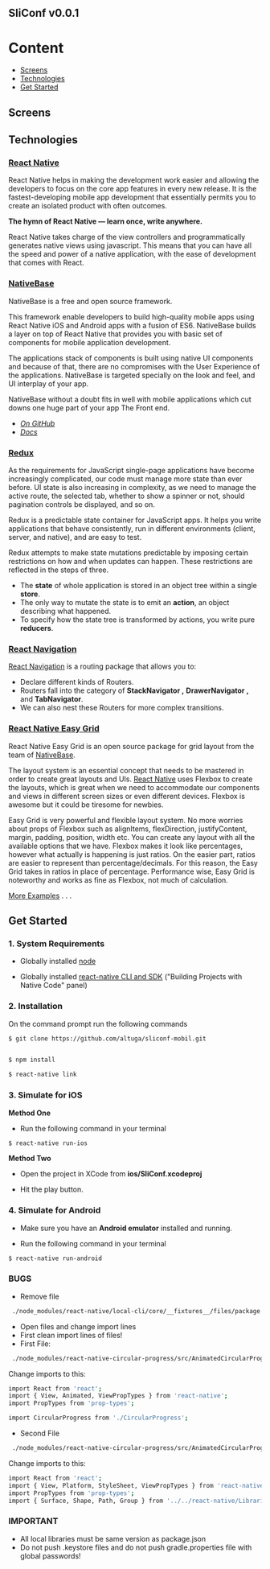 
## SliConf v0.0.1

# Content

-	[Screens](#screens)
-	[Technologies](#technologies)
-	[Get Started](#get-started)


## Screens
 

## Technologies

### [React Native](https://github.com/facebook/react-native)
React Native helps in making the development work easier and allowing the developers to focus on the core app features in every new release. It is the fastest-developing mobile app development that essentially permits you to create an isolated product with often outcomes.

**The hymn of React Native — learn once, write anywhere.**

React Native takes charge of the view controllers and programmatically generates native views using javascript. This means that you can have all the speed and power of a native application, with the ease of development that comes with React.


### [NativeBase](https://nativebase.io/)

NativeBase is a free and open source framework.

This framework enable developers to build high-quality mobile apps using React Native iOS and Android apps with a fusion of ES6. NativeBase builds a layer on top of React Native that provides you with basic set of components for mobile application development.

The applications stack of components is built using native UI components and because of that, there are no compromises with the User Experience of the applications.  NativeBase is targeted specially on the look and feel, and UI interplay of your app.

NativeBase without a doubt fits in well with mobile applications which cut downs one huge part of your app The Front end.

-	*[On GitHub](https://github.com/GeekyAnts/NativeBase)*
-	*[Docs](https://docs.nativebase.io/Components.html#Components)*



### [Redux](http://redux.js.org)

As the requirements for JavaScript single-page applications have become increasingly complicated, our code must manage more state than ever before. UI state is also increasing in complexity, as we need to manage the active route, the selected tab, whether to show a spinner or not, should pagination controls be displayed, and so on.

Redux is a predictable state container for JavaScript apps. It helps you write applications that behave consistently, run in different environments (client, server, and native), and are easy to test.

Redux attempts to make state mutations predictable by imposing certain restrictions on how and when updates can happen. These restrictions are reflected in the steps of three.

-	The **state** of whole application is stored in an object tree within a single **store**.
-	The only way to mutate the state is to emit an **action**, an object describing what happened.
-	To specify how the state tree is transformed by actions, you write pure **reducers**.



### [React Navigation](https://reactnavigation.org/)
[React Navigation](https://reactnavigation.org/) is a routing package that allows you to:
  * Declare different kinds of Routers.
  * Routers fall into the category of **StackNavigator ,** **DrawerNavigator ,** and **TabNavigator**.
  * We can also nest these Routers for more complex transitions.



### [React Native Easy Grid](https://github.com/GeekyAnts/react-native-easy-grid)

React Native Easy Grid is an open source package for grid layout from the team of [NativeBase](https://nativebase.io/).

The layout system is an essential concept that needs to be mastered in order to create great layouts and UIs. [React Native](https://github.com/facebook/react-native) uses Flexbox to create the layouts, which is great when we need to accommodate our components and views in different screen sizes or even different devices. Flexbox is awesome but it could be tiresome for newbies.

Easy Grid is very powerful and flexible layout system. No more worries about props of Flexbox such as alignItems, flexDirection, justifyContent, margin, padding, position, width etc. You can create any layout with all the available options that we have. Flexbox makes it look like percentages, however what actually is happening is just ratios. On the easier part, ratios are easier to represent than percentage/decimals. For this reason, the Easy Grid takes in ratios in place of percentage.
Performance wise, Easy Grid is noteworthy and works as fine as Flexbox, not much of calculation.

[More Examples](https://docs.nativebase.io/Components.html#Layout) . . .


## Get Started

### 1. System Requirements

* Globally installed [node](https://nodejs.org/en/)

* Globally installed [react-native CLI and SDK](https://facebook.github.io/react-native/docs/getting-started.html) ("Building Projects with Native Code" panel)

### 2. Installation

On the command prompt run the following commands

```sh
$ git clone https://github.com/altuga/sliconf-mobil.git


$ npm install
```

```sh
$ react-native link
```



### 3. Simulate for iOS

**Method One**

*	Run the following command in your terminal

```sh
$ react-native run-ios
```

**Method Two**

*	Open the project in XCode from **ios/SliConf.xcodeproj**

*	Hit the play button.




### 4. Simulate for Android

*	Make sure you have an **Android emulator** installed and running.

*	Run the following command in your terminal

```sh
$ react-native run-android
```

### BUGS
* Remove file
```sh
 ./node_modules/react-native/local-cli/core/__fixtures__/files/package.json
```
* Open files and change import lines
* First clean import lines of files!
* First File:
```sh
 ./node_modules/react-native-circular-progress/src/AnimatedCircularProgress.js
```
Change imports to this:
```sh
import React from 'react';
import { View, Animated, ViewPropTypes } from 'react-native';
import PropTypes from 'prop-types';

import CircularProgress from './CircularProgress';
```
* Second File
```sh
 ./node_modules/react-native-circular-progress/src/AnimatedCircularProgress.js
```
Change imports to this:
```sh
import React from 'react';
import { View, Platform, StyleSheet, ViewPropTypes } from 'react-native';
import PropTypes from 'prop-types';
import { Surface, Shape, Path, Group } from '../../react-native/Libraries/ART/ReactNativeART';
```
### IMPORTANT
* All local libraries must be same version as package.json
* Do not push .keystore files and do not push gradle.properties file with global passwords!
